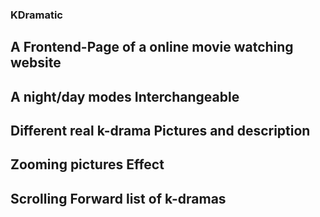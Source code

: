 ### KDramatic

## A Frontend-Page of **a online movie watching website**

## A **night/day** modes Interchangeable

## Different **real** k-drama Pictures and **description**

## **Zooming** pictures Effect

## **Scrolling Forward list** of k-dramas
